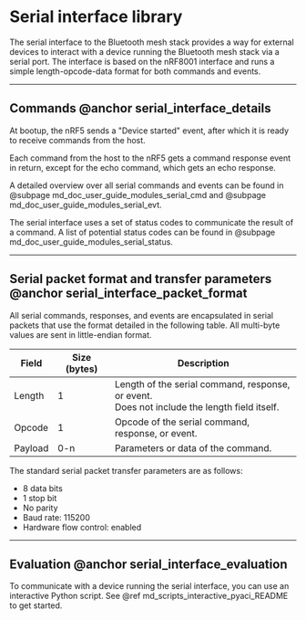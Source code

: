 # Serial interface library

The serial interface to the Bluetooth mesh stack provides a way for external devices
to interact with a device running the Bluetooth mesh stack via a serial port. The interface
is based on the nRF8001 interface and runs a simple length-opcode-data format
for both commands and events.

---

## Commands @anchor serial_interface_details

At bootup, the nRF5 sends a "Device started" event, after which it is
ready to receive commands from the host.

Each command from the host to the nRF5 gets a command response event in
return, except for the echo command, which gets an echo response.

A detailed overview over all serial commands and events can be found in
@subpage md_doc_user_guide_modules_serial_cmd and @subpage md_doc_user_guide_modules_serial_evt.

The serial interface uses a set of status codes to communicate the result of a command.
A list of potential status codes can be found in @subpage md_doc_user_guide_modules_serial_status.

---

## Serial packet format and transfer parameters @anchor serial_interface_packet_format

All serial commands, responses, and events are encapsulated in serial
packets that use the format detailed in the following table. All multi-byte values
are sent in little-endian format.

Field         | Size (bytes) | Description
--------------|--------------|-------------
Length        |          1   | Length of the serial command, response, or event.<br>Does not include the length field itself.
Opcode        |          1   | Opcode of the serial command, response, or event.
Payload       |          0-n | Parameters or data of the command.

The standard serial packet transfer parameters are as follows:
- 8 data bits
- 1 stop bit
- No parity
- Baud rate: 115200
- Hardware flow control: enabled


---

## Evaluation @anchor serial_interface_evaluation

To communicate with a device running the serial interface, you can use an interactive Python script.
See @ref md_scripts_interactive_pyaci_README to get started.
